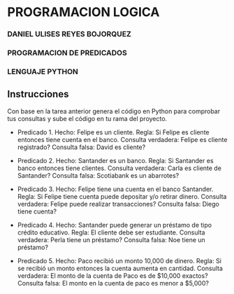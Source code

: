 # PROGRAMACION LOGICA
### DANIEL ULISES REYES BOJORQUEZ
### PROGRAMACION DE PREDICADOS
### LENGUAJE PYTHON

## Instrucciones
Con base en la tarea anterior genera el código en Python para comprobar tus consultas y sube el código en tu rama del proyecto.

* Predicado 1.
Hecho: Felipe es un cliente.
Regla: Si Felipe es cliente entonces tiene cuenta en el banco.
Consulta verdadera: Felipe es cliente registrado?
Consulta falsa: David es cliente?

* Predicado 2.
Hecho: Santander es un banco.
Regla: Si Santander es banco entonces tiene clientes.
Consulta verdadera: Carla es cliente de Santander?
Consulta falsa: Scotiabank es un abarrotes?

* Predicado 3.
Hecho: Felipe tiene una cuenta en el banco Santander.
Regla: Si Felipe tiene cuenta puede depositar y/o retirar dinero.
Consulta verdadera: Felipe puede realizar transacciones?
Consulta falsa: Diego tiene cuenta?

* Predicado 4.
Hecho: Santander puede generar un préstamo de tipo crédito educativo.
Regla: El cliente debe ser estudiante.
Consulta verdadera: Perla tiene un préstamo?
Consulta falsa: Noe tiene un préstamo?

* Predicado 5.
Hecho: Paco recibió un monto 10,000 de dinero.
Regla: Si se recibió un monto entonces la cuenta aumenta en cantidad.
Consulta verdadera: El monto de la cuenta de Paco es de $10,000 exactos?
Consulta falsa: El monto en la cuenta de paco es menor a $5,000?